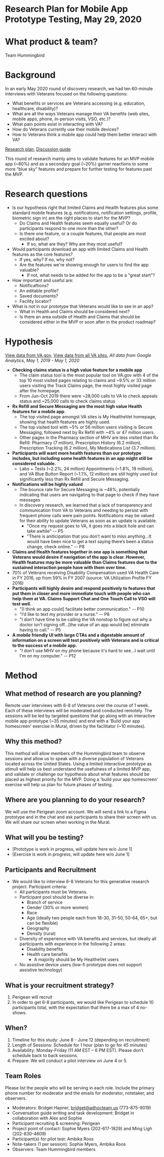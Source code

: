 # Research Plan for Mobile App Prototype Testing, May 29, 2020

# What product & team?
Team Hummingbird

# Background
In an early May 2020 round of discovery research, we had ten 60-minute interviews with Veterans focused on the following questions: 
- What benefits or services are Veterans accessing (e.g. education, healthcare, disability)?
- What are all the ways Veterans manage their VA benefits (web sites, mobile apps, phone, in-person visits, VSO, etc.)?
- What pain points exist in interacting with VA?
- How do Veterans currently use their mobile devices?
- How to Veterans think a mobile app could help them better interact with VA?

[Research plan](https://github.com/department-of-veterans-affairs/va.gov-team/blob/master/products/va-mobile-app/ux-research/user-interviews/research-plan.md), [Discussion guide](https://github.com/department-of-veterans-affairs/va.gov-team/blob/master/products/va-mobile-app/ux-research/user-interviews/discussion-guide.md)


This round of research mainly aims to validate features for an MVP mobile app (~80%) and as a secondary goal (~20%) garner reactions to some more “blue sky” features and prepare for further testing for features past the MVP. 

# Research questions
- Is our hypothesis right that limited Claims and Health features plus some standard mobile features (e.g. notifications, notification settings, profile, biometric sign in) are the right places to start for the MVP?
  - Do Claims and Health features seem equally useful? Or do participants respond to one more than the other?
  - Is there one feature, or a couple features, that people are most excited about?
    - If so, what are they? Why are they most useful?
- Would participants download an app with limited Claims and Health features as the core features?
  - If yes, why? If no, why not?
  - Are the features we're showing enough for users to find the app valuable?
    - If not, what needs to be added for the app to be a "great start"?
- How important and useful are:
  - Notificaftions?
  - An editable profile?
  - Saved documents?
  - Facility locator?
- What is _not_ in our prototype that Veterans would like to see in an app?
  - What in Health and Claims should be considered next?
  - Is there an area outside of Health and Claims that should be considered either in the MVP or soon after in the product roadmap?


# Hypothesis 

[View data from VA.gov](https://analytics.google.com/analytics/web/#/report/content-pages/a50123418w177519031p184624291/_u.date00=20190501&_u.date01=20200501&_.useg=&explorer-segmentExplorer.segmentId=analytics.pageTitle&explorer-table.plotKeys=%5B%5D&explorer-table.rowCount=50/), [View data from all VA sites](https://analytics.google.com/analytics/web/#/report/content-pages/a50123418w177519031p176188361/_u.date00=20190501&_u.date01=20200501&_.useg=&explorer-segmentExplorer.segmentId=analytics.pageTitle&explorer-table.plotKeys=%5B%5D&explorer-table.rowCount=50/), _All data from Google Analytics, May 1, 2019 - May 1, 2020_

- **Checking claims status is a high value feature for a mobile app**
  - The claim status tool is the most popular tool on VA.gov with 4 of the top 10 most visited pages relating to claims and ~9.5% or 33 million users visiting the Track Claims page, the most highly visited page after the homepage.
  - From Jun-Oct 2019 there were ~28,000 calls to VA to check appeals status and ~25,000 calls to check claims status 
- **Rx Refill and Secure Messaging are the most high value Health features for a mobile app**.
  - The top visited page amongst VA sites is My HealtheVet homepage, showing that health features are highly used.
  - The top visited tool with ~5% or 56 million users visiting is Secure Messaging, followed next by Rx Refill with ~4% or 47 million users. 
  - Other pages in the Pharmacy section of MHV are less visited than Rx Refill: Pharmacy (7 million), Prescription History (6.2 million), Prescription Tracking (6.2 million), My Medications List (3.7 million). 
- **Participants will want more health features than our prototype includes, but including some health features in an app might still be considered valuable.**
  - Labs + Tests (~2.2%, 24 million) Appointments (~1.8%, 19 million), and VA Blue Button Report (~1.1%, 12 million) are still highly used but significantly less than Rx Refill and Secure Messaging.
- **Notifications will be highly valued**
  - The bounce rate for Secure Messaging is ~48%, potentially indicating that users are navigating to that page to check if they have messages
  - In discovery research, we learned that a lack of transparency and communication from VA to Veterans and needing to persist with frequent phone calls were pain points. Notifications may be valued for their ability to update Veterans as soon as an update is available.
    - "Once my request goes to VA, it goes into a black hole and can take awhile" -- P5
    - "There is aniticipation that you don’t want to miss anything...It would have been nice to get a text saying there’s been a status change, check online." -- P8
- **Claims and Health features together in one app is something that Veterans would desire if navigation of the app is clear. However, Health features may be more valuable than Claims features due to the sustained interaction people have with them over time.**
- 70% of Veterans receiving Disability Compensation used VA Health Care in FY 2016, up from 59% in FY 2007 (source: VA Utilization Profile FY 2016)
- **Participants will highly desire and respond positively to features that put them in closer and more immediate touch with people who can help them at VA. Claims Support Chat and One Touch Call to VSO will test well.**
  - "[I think an app could] facilitate better communication." -- P10
  - "I’d like to text my provider or a nurse." -- P8
  - "I don’t have time to be calling the VA nonstop to figure out why a doctor isn’t signing off...[the value of an app would be] eliminate having to call." -- P5
- **A mobile friendly UI with large CTAs and a digestable amount of information on a screen will test positively with Veterans and is critical to the success of a mobile app.**
  - "I don't use MHV on my phone because it's hard to see...I wait until I'm on my computer." -- P12

# Method

## What method of research are you planning?
Remote user interviews with 6-8 of Veterans over the course of 1 week. Each of these interviews will be moderated and conducted remotely. The sessions will be led by targeted questions that go along with an interactive mobile app prototype (~35 minutes) and end with a 'Build your app homescreen' exercise in Mural, driven by the facilitator (~10 minutes). 

## Why this method?
This method will allow members of the Hummingbird team to observe sessions and allow us to speak with a diverse population of Veterans located across the United States. Using a limited interactive prototype as stimuli will help us best understand the usefulness of a limited MVP app, and validate or challenge our hypothesis about what features should be placed as highest priority for the MVP. Doing a 'build your app homescreen' exercise will help us plan for future phases of testing. 

## Where are you planning to do your research?
We will use the Perigean zoom account. We will send a link to a Figma prototype and in the chat and ask participants to share their screen with us. We will share our screen when working in the Mural.

## What will you be testing?
- [Prototype is work in progress, will update here w/o June 1]
- [Exercise is work in progress, will update here w/o June 1]

## Participants and Recruitment
- We would like to interview 6-8 Veterans for this generative research project. Participant criteria: 
  - All participants must be Veterans.
  - Participant pool should be diverse in:
    - Branch of service
    - Gender (30% or more women)
    - Race
    - Age (ideally two people each from 18-30, 31-50, 50-64, 65+, but can be flexible)
    - Geography
    - Density (rural)
  - Diversity of experience with VA benefits and services, but ideally all participants with experience in the following 2 areas: 
    - Disability benefits
    - Health care benefits
      - A majority should be My HealtheVet users 
  - No assistive device users (low-fi prototype does not support assistive technology)

  
## What is your recruitment strategy?
1. Perigean will recruit
2. In order to get 6-8 participants, we would like Perigean to schedule 10 participants total, with the expectation that there be a max of 4 no-shows.

## When?
1. Timeline for this study: June 8 - June 12 (depending on recruitment)
2. Length of Sessions: Schedule for 1 hour (plan to go for 45 minutes)
3. Availability: Monday-Friday (11 AM EST – 6 PM EST). Please don’t schedule back to back sessions. 
4. Prepare: We will conduct a pilot interview on June 4 or 5.

## Team Roles
Please list the people who will be serving in each role. Include the primary phone number for moderator and the emails for moderator, notetaker, and observers.
- Moderators: Bridget Hapner, bridget@adhocteam.us (773-875-9019)
- Conversation guide writing and task development: Bridget in collaboration with Alex and Sophie
- Participant recruiting & screening: Perigean
- Project point of contact: Sophie Myers (202-617-1829) and Ming Ligh (202-830-4609)
- Participant(s) for pilot test: Ambika Roos
- Note-takers (1 per session): Sophie Myers, Ambika Roos
- Observers: Team Hummingbird members


